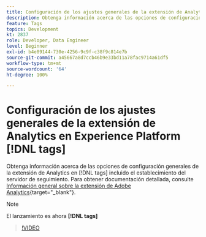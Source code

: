 ```yaml
---
title: Configuración de los ajustes generales de la extensión de Analytics en Experience Platform [!DNL tags]
description: Obtenga información acerca de las opciones de configuración generales de la extensión de Analytics en  [!DNL tags]  incluido el establecimiento del servidor de seguimiento.
feature: Tags
topics: Development
kt: 2837
role: Developer, Data Engineer
level: Beginner
exl-id: b4e89144-730e-4256-9c9f-c38f9c814e7b
source-git-commit: a45667a8d7ccb46b9e33bd11a78fac9714a61df5
workflow-type: tm+mt
source-wordcount: '64'
ht-degree: 100%

---
```


# Configuración de los ajustes generales de la extensión de Analytics en Experience Platform [!DNL tags]

Obtenga información acerca de las opciones de configuración generales de la extensión de Analytics en [!DNL tags] incluido el establecimiento del servidor de seguimiento. Para obtener documentación detallada, consulte [Información general sobre la extensión de Adobe Analytics](https://experienceleague.adobe.com/docs/experience-platform/tags/extensions/client/analytics/overview.html?lang=es){target="_blank"}.

>[!NOTE]
>
> El lanzamiento es ahora **[!DNL tags]**

>[!VIDEO](https://video.tv.adobe.com/v/27093/?quality=12&learn=on)
